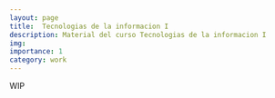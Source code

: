 ```yaml
---
layout: page
title:  Tecnologias de la informacion I
description: Material del curso Tecnologias de la informacion I
img: 
importance: 1
category: work
---
```

 WIP